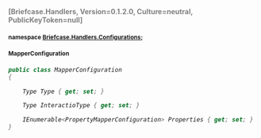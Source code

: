 <h4 style='color: gray;margin:0; padding:0;'> [Briefcase.Handlers, Version=0.1.2.0, Culture=neutral, PublicKeyToken=null]</h4>

#### <small>namespace [Briefcase.Handlers.Configurations](../Namespace/Briefcase.Handlers.Configurations.md);</small>

#### <small>MapperConfiguration</small>

<i>

```csharp
public class MapperConfiguration
{

	Type Type { get; set; }

	Type InteractioType { get; set; }

	IEnumerable<PropertyMapperConfiguration> Properties { get; set; }
}
```

</i>
